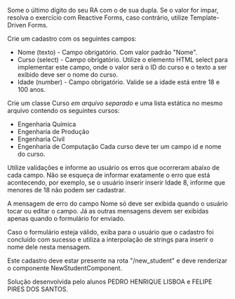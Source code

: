 Some o último dígito do seu RA com o de sua dupla. Se o valor for ímpar, resolva o exercício com Reactive Forms, caso contrário, utilize Template-Driven Forms.

Crie um cadastro com os seguintes campos:
* Nome (texto) - Campo obrigatório. Com valor padrão "Nome".
* Curso (select) - Campo obrigatório. Utilize o elemento HTML select para implementar este campo, onde o valor será o ID do curso e o texto a ser exibido deve ser o nome do curso.
* Idade (number) - Campo obrigatório. Valide se a idade está entre 18 e 100 anos.

Crie um classe Curso *em arquivo separado* e uma lista estática no mesmo arquivo contendo os seguintes cursos:
* Engenharia Química
* Engenharia de Produção
* Engenharia Civil
* Engenharia de Computação
Cada curso deve ter um campo id e nome do curso.

Utilize validações e informe ao usuário os erros que ocorreram abaixo de cada campo. Não se esqueça de informar exatamente o erro que está acontecendo, por exemplo, se o usuário inserir inserir Idade 8, informe que menores de 18 não podem ser cadastrar.

A mensagem de erro do campo Nome só deve ser exibida quando o usuário tocar ou editar o campo. Já as outras mensagens devem ser exibidas apenas quando o formulário for enviado.

Caso o formulário esteja válido, exiba para o usuário que o cadastro foi concluído com sucesso e utiliza a interpolação de strings para inserir o nome dele nesta mensagem.

Este cadastro deve estar presente na rota "/new_student" e deve renderizar o componente NewStudentComponent.

Solução desenvolvida pelo alunos PEDRO HENRIQUE LISBOA e FELIPE PIRES DOS SANTOS.